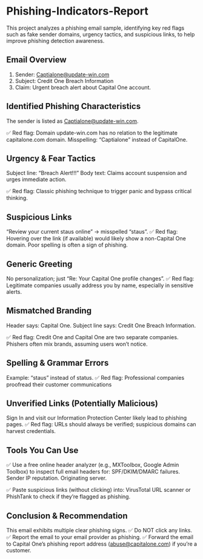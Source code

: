 # Phishing-Indicators-Report
This project analyzes a phishing email sample, identifying key red flags such as fake sender domains, urgency tactics, and suspicious links, to help improve phishing detection awareness.



## Email Overview
1. Sender: Captialone@update-win.com
2. Subject: Credit One Breach Information
3. Claim: Urgent breach alert about Capital One account.

## Identified Phishing Characteristics  
The sender is listed as Captialone@update-win.com.

✅ Red flag:
Domain update-win.com has no relation to the legitimate capitalone.com domain.
Misspelling: “Captialone” instead of CapitalOne.

## Urgency & Fear Tactics
Subject line: “Breach Alert!!!”
Body text: Claims account suspension and urges immediate action.

✅ Red flag:
Classic phishing technique to trigger panic and bypass critical thinking.

## Suspicious Links
“Review your current staus online” → misspelled “staus”.
✅ Red flag:
Hovering over the link (if available) would likely show a non-Capital One domain.
Poor spelling is often a sign of phishing.


## Generic Greeting

No personalization; just “Re: Your Capital One profile changes”.
✅ Red flag:
Legitimate companies usually address you by name, especially in sensitive alerts.

## Mismatched Branding
Header says: Capital One.
Subject line says: Credit One Breach Information.

✅ Red flag:
Credit One and Capital One are two separate companies.
Phishers often mix brands, assuming users won’t notice.

## Spelling & Grammar Errors

Example: “staus” instead of status.
✅ Red flag:
Professional companies proofread their customer communications


## Unverified Links (Potentially Malicious)

Sign In and visit our Information Protection Center likely lead to phishing pages.
✅ Red flag:
URLs should always be verified; suspicious domains can harvest credentials.

## Tools You Can Use
✅ Use a free online header analyzer (e.g., MXToolbox, Google Admin Toolbox) to inspect full email headers for:
SPF/DKIM/DMARC failures.
Sender IP reputation.
Originating server.

✅ Paste suspicious links (without clicking) into:
VirusTotal URL scanner or
PhishTank to check if they’re flagged as phishing.


## Conclusion & Recommendation
This email exhibits multiple clear phishing signs.
✅ Do NOT click any links.
✅ Report the email to your email provider as phishing.
✅ Forward the email to Capital One’s phishing report address (abuse@capitalone.com) if you’re a customer.

